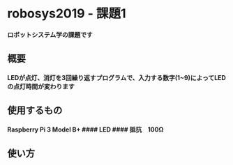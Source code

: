 # robosys2019 - 課題1
#### ロボットシステム学の課題です

## 概要
#### LEDが点灯、消灯を3回繰り返すプログラムで、入力する数字(1~9)によってLEDの点灯時間が変わります

## 使用するもの
#### Raspberry Pi 3 Model B+ #### LED #### 抵抗　100Ω

## 使い方
